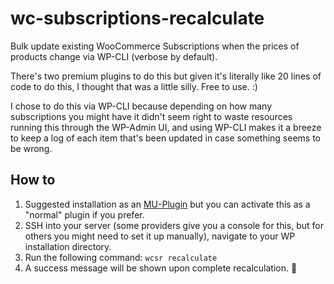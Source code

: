 # wc-subscriptions-recalculate
Bulk update existing WooCommerce Subscriptions when the prices of products change via WP-CLI (verbose by default).

There's two premium plugins to do this but given it's literally like 20 lines of code to do this, I thought that was a little silly. Free to use. :)

I chose to do this via WP-CLI because depending on how many subscriptions you might have it didn't seem right to waste resources running this through the WP-Admin UI, and using WP-CLI makes it a breeze to keep a log of each item that's been updated in case something seems to be wrong.

## How to
1. Suggested installation as an [MU-Plugin](https://developer.wordpress.org/advanced-administration/plugins/mu-plugins/) but you can activate this as a "normal" plugin if you prefer.
2. SSH into your server (some providers give you a console for this, but for others you might need to set it up manually), navigate to your WP installation directory.
3. Run the following command:
    `wcsr recalculate`
5. A success message will be shown upon complete recalculation. 🎉
